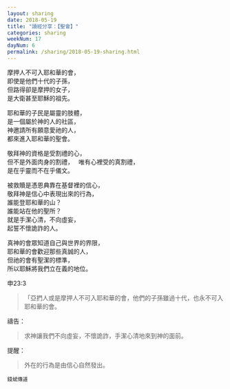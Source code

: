 ```yaml
---
layout: sharing
date: 2018-05-19
title: "讀經分享：【聖會】"
categories: sharing
weekNum: 17
dayNum: 6
permalink: /sharing/2018-05-19-sharing.html
---
```


摩押人不可入耶和華的會，  
即使是他們十代的子孫，  
但路得卻是摩押的女子，  
是大衛甚至耶穌的祖先。  

耶和華的子民是屬靈的肢體，  
是一個屬於神的人的社區，  
神邀請所有願意愛祂的人，  
都來進入耶和華的聖會。  

敬拜神的資格是受割禮的心，  
但不是外面肉身的割禮，  
唯有心裡受的真割禮，  
是在乎靈而不在乎儀文。  

被救贖是憑恩典靠在基督裡的信心，  
敬拜神是信心中表現出來的行為，  
誰能登耶和華的山？  
誰能站在他的聖所？  
就是手潔心清，不向虛妄，  
起誓不懷詭詐的人。  

真神的會眾知道自己與世界的界限，  
耶和華的會歡迎那些真誠的人，  
但祂的會有聖潔的標準，  
所以耶穌將我們立在義的地位。  

申23:3
>「亞捫人或是摩押人不可入耶和華的會，他們的子孫雖過十代，也永不可入耶和華的會。

禱告：
>求神讓我們不向虛妄，不懷詭詐，手潔心清地來到神的面前。

提醒：
>外在的行為是由信心自然發出。

`錢斌傳道`
